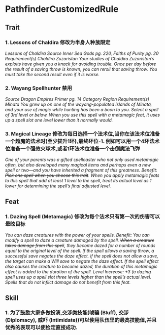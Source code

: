 # PathfinderCustomizedRule
## Trait
### 1. Lessons of Chaldira 修改为半身人种族限定
*Lessons of Chaldira
Source Inner Sea Gods pg. 220, Faiths of Purity pg. 20
Requirement(s) Chaldira Zuzaristan
Your studies of Chaldira Zuzaristan’s exploits have given you a knack for avoiding trouble. Once per day before the result of a saving throw is known, you can reroll that saving throw. You must take the second result even if it is worse.*
### 2. Wayang Spellhunter 禁用
*Source Dragon Empires Primer pg. 14
Category Region
Requirement(s) Minata
You grew up on one of the wayang-populated islands of Minata, and your use of magic while hunting has been a boon to you. Select a spell of 3rd level or below. When you use this spell with a metamagic feat, it uses up a spell slot one level lower than it normally would.*
### 3. Magical Lineage 修改为每日选择一个法术位,当你在该法术位准备一个超魔的法术时(至少提升1环),最终环位-1. 例如可以用一个4环法术位准备一个强效火球术,或者1环法术位准备一个击倒魔法飞弹
*One of your parents was a gifted spellcaster who not only used metamagic often, but also developed many magical items and perhaps even a new spell or two—and you have inherited a fragment of this greatness.
Benefit: ~~Pick one spell when you choose this trait~~. When you apply metamagic feats to this spell that add at least 1 level to the spell, treat its actual level as 1 lower for determining the spell’s final adjusted level.*
## Feat
### 1. Dazing Spell (Metamagic) 修改为每个法术只有第一次的伤害可以晕眩目标
*You can daze creatures with the power of your spells.
Benefit: You can modify a spell to daze a creature damaged by the spell. ~~When a creature takes damage from this spell~~, they become dazed for a number of rounds equal to the original level of the spell. If the spell allows a saving throw, a successful save negates the daze effect. If the spell does not allow a save, the target can make a Will save to negate the daze effect. If the spell effect also causes the creature to become dazed, the duration of this metamagic effect is added to the duration of the spell.
Level Increase: +3 (a dazing spell uses up a spell slot three levels higher than the spell’s actual level.
Spells that do not inflict damage do not benefit from this feat.*
## Skill
### 1. 为了鼓励大家多做扮演,交涉类技能(唬骗 (Bluff), 交涉 (Diplomacy), 威吓 (Intimidate))可以使用队伍里的最高技能值,并且优秀的表现可以使检定直接成功.
